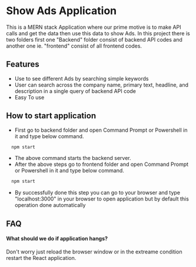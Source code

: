 
# Show Ads Application

This is a MERN stack Application where our prime motive is to make API calls and get the data then use this data to show Ads. In this project there is two folders first one "Backend" folder consist of backend API codes and another one ie. "frontend" consist of all frontend codes.


## Features

- Use to see different Ads by searching simple keywords
- User can search across the company name, primary text, headline, and description in a single query of backend API code
- Easy To use


## How to start application

- First go to backend folder and open Command Prompt or Powershell in it and type below command.
```bash
  npm start
```
- The above command starts the backend server.
- After the above steps go to frontend folder and open Command Prompt or Powershell in it and type below command.
```bash
  npm start
```
- By successfully done this step you can go to your browser and type "localhost:3000" in your browser to open application but by default this operation done automatically

## FAQ

#### What should we do if application hangs?

Don't worry just reload the browser window or in the extreame condition restart the React application.


